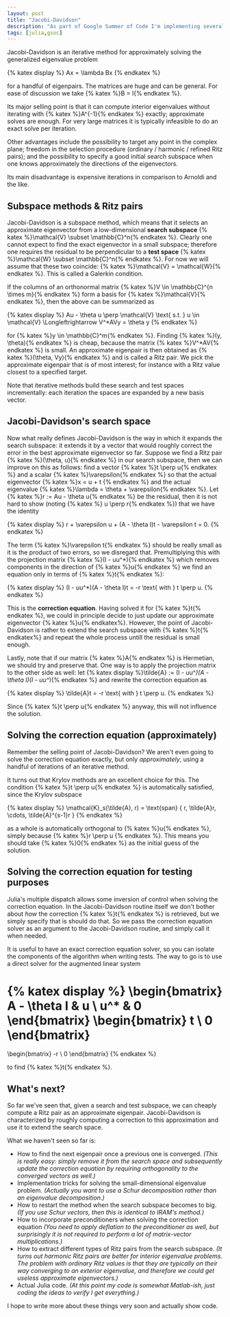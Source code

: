 ```yaml
---
layout: post
title: "Jacobi-Davidson"
description: "As part of Google Summer of Code I'm implementing several iterative methods for linear systems of equations and eigenvalue problems in Julia. Up to now I have studied the method and have a poor man's version working. The first post is about my notes on the method."
tags: [julia,gsoc]
---
```


Jacobi-Davidson is an iterative method for approximately solving the generalized eigenvalue problem 

{% katex display %}
Ax = \lambda Bx
{% endkatex %}

for a handful of eigenpairs. The matrices are huge and can be general. For ease of discussion we take {% katex %}B = I{% endkatex %}.

Its major selling point is that it can compute interior eigenvalues without iterating with {% katex %}A^{-1}{% endkatex %} exactly; approximate solves are enough. For very large matrices it is typically infeasible to do an exact solve per iteration. 

Other advantages include the possibility to target any point in the complex plane; freedom in the selection procedure (ordinary / harmonic / refined Ritz pairs); and the possibility to specify a good initial search subspace when one knows approximately the directions of the eigenvectors.

Its main disadvantage is expensive iterations in comparison to Arnoldi and the like.

## Subspace methods & Ritz pairs

Jacobi-Davidson is a subspace method, which means that it selects an approximate eigenvector from a low-dimensional **search subspace** {% katex %}\mathcal{V} \subset \mathbb{C}^n{% endkatex %}. Clearly one cannot expect to find the exact eigenvector in a small subspace; therefore one requires the residual to be perpendicular to a **test space** {% katex %}\mathcal{W} \subset \mathbb{C}^n{% endkatex %}. For now we will assume that these two coincide: {% katex %}\mathcal{V} = \mathcal{W}{% endkatex %}. This is called a Galerkin condition.

If the columns of an orthonormal matrix {% katex %}V \in \mathbb{C}^{n \times m}{% endkatex %} form a basis for {% katex %}\mathcal{V}{% endkatex %}, then the above can be summarized as

{% katex display %}
Au - \theta u \perp \mathcal{V} \text{ s.t. } u \in \mathcal{V} \Longleftrightarrow V^*AVy = \theta y
{% endkatex %}

for {% katex %}y \in \mathbb{C}^m{% endkatex %}. Finding {% katex %}(y, \theta){% endkatex %} is cheap, because the matrix {% katex %}V^*AV{% endkatex %} is small. An approximate eigenpair is then obtained as {% katex %}(\theta, Vy){% endkatex %} and is called a Ritz pair. We pick the approximate eigenpair that is of most interest; for instance with a Ritz value closest to a specified target. 

Note that iterative methods build these search and test spaces incrementally: each iteration the spaces are expanded by a new basis vector.

## Jacobi-Davidson's search space

Now what really defines Jacobi-Davidson is the way in which it expands the search subspace: it extends it by a vector that would roughly correct the error in the best approximate eigenvector so far. Suppose we find a Ritz pair {% katex %}(\theta, u){% endkatex %} in our search subspace, then we can improve on this as follows: find a vector {% katex %}t \perp u{% endkatex %} and a scalar {% katex %}\varepsilon{% endkatex %} so that the actual eigenvector {% katex %}x = u + t {% endkatex %} and the actual eigenvalue {% katex %}\lambda = \theta + \varepsilon{% endkatex %}. Let {% katex %}r := Au - \theta u{% endkatex %} be the residual, then it is not hard to show (noting {% katex %} u \perp r{% endkatex %}) that we have the identity

{% katex display %}
r + \varepsilon u + (A - \theta I)t - \varepsilon t = 0.
{% endkatex %}

The term {% katex %}\varepsilon t{% endkatex %} should be really small as it is the product of two errors, so we disregard that. Premultiplying this with the projection matrix {% katex %}(I - uu^*){% endkatex %} which removes components in the direction of {% katex %}u{% endkatex %} we find an equation only in terms of {% katex %}t{% endkatex %}:

{% katex display %}
(I - uu^*)(A - \theta I)t = -r \text{ with } t \perp u.
{% endkatex %}

This is the **correction equation**. Having solved it for {% katex %}t{% endkatex %}, we could in principle decide to just update our approximate eigenvector {% katex %}u{% endkatex%}. However, the point of Jacobi-Davidson is rather to extend the search subspace with {% katex %}t{% endkatex%} and repeat the whole process untill the residual is small enough. 

Lastly, note that if our matrix {% katex %}A{% endkatex %} is Hermetian, we should try and preserve that. One way is to apply the projection matrix to the other side as well: let {% katex display %}\tilde{A} := (I - uu^*)(A - \theta I)(I - uu^*){% endkatex %} and rewrite the correction equation as

{% katex display %}
\tilde{A}t = -r \text{ with } t \perp u.
{% endkatex %}

Since {% katex %}t \perp u{% endkatex %} anyway, this will not influence the solution.

## Solving the correction equation (approximately)
Remember the selling point of Jacobi-Davidson? We aren't even going to solve the correction equation exactly, but only *approximately*, using a handful of iterations of an iterative method.

It turns out that Krylov methods are an excellent choice for this. The condition {% katex %}t \perp u{% endkatex %} is automatically satisfied, since the Krylov subspace 

{% katex display %}
\mathcal{K}_s(\tilde{A}, r) = \text{span} \{ r, \tilde{A}r, \cdots, \tilde{A}^{s-1}r \}
{% endkatex %}

as a whole is automatically orthogonal to {% katex %}u{% endkatex %}, simply because {% katex %}r \perp u {% endkatex %}. This means you should take {% katex %}0{% endkatex %} as the initial guess of the solution.

## Solving the correction equation for testing purposes
Julia's multiple dispatch allows some inversion of control when solving the correction equation. In the Jacobi-Davidson routine itself we don't bother about *how* the correction {% katex %}t{% endkatex %} is retrieved, but we simply specify that is should do that. So we pass the correction equation solver as an argument to the Jacobi-Davidson routine, and simply call it when needed.

It is useful to have an exact correction equation solver, so you can isolate the components of the algorithm when writing tests. The way to go is to use a direct solver for the augmented linear system

{% katex display %}
\begin{bmatrix}
A - \theta I & u \\
u^* & 0
\end{bmatrix}
\begin{bmatrix}
t \\
0
\end{bmatrix}
=
\begin{bmatrix}
-r \\
0
\end{bmatrix}
{% endkatex %}

to find {% katex %}t{% endkatex %}.

## What's next?
So far we've seen that, given a search and test subspace, we can cheaply compute a Ritz pair as an approximate eigenpair. Jacobi-Davidson is characterized by roughly computing a correction to this approximation and use it to extend the search space.

What we haven't seen so far is:

- How to find the next eigenpair once a previous one is converged. *(This is really easy: simply remove it from the search space and subsequently update the correction equation by requiring orthogonality to the converged vectors as well.)*
- Implementation tricks for solving the small-dimensional eigenvalue problem. *(Actually you want to use a Schur decomposition rather than an eigenvalue decomposition.)*
- How to restart the method when the search subspace becomes to big. *(If you use Schur vectors, then this is identical to IRAM's method.)*
- How to incorporate preconditioners when solving the correction equation *(You need to apply deflation to the preconditioner as well, but surprisingly it is not required to perform a lot of matrix-vector multiplications.)*
- How to extract different types of Ritz pairs from the search subspace. *(It turns out harmonic Ritz pairs are better for interior eigenvalue problems. The problem with ordinary Ritz values is that they are typically on their way converging to an exterior eigenvalue, and therefore we could get useless approximate eigenvectors.)*
- Actual Julia code. *(At this point my code is somewhat Matlab-ish, just coding the ideas to verify I get everything.)*

I hope to write more about these things very soon and actually show code.
